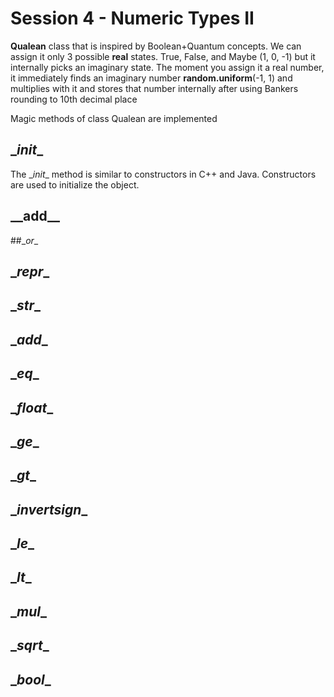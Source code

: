 # Session 4 - Numeric Types II

**Qualean** class that is inspired by Boolean+Quantum concepts. We can assign it only 3 possible **real** states. True, False, and Maybe (1, 0, -1) but it internally picks an imaginary state. The moment you assign it a real number, it immediately finds an imaginary number **random.uniform**(-1, 1) and multiplies with it and stores that number internally after using Bankers rounding to 10th decimal place

Magic methods of class Qualean are implemented

## \__init__

The \__init__ method is similar to constructors in C++ and Java. Constructors are used to initialize the object.

## \_\_add__

##\__or__

## \__repr__

## \__str__

## \__add__

## \__eq__

## \__float__

## \__ge__

## \__gt__

## \__invertsign__

## \__le__

## \__lt__

## \__mul__

## \__sqrt__

## \__bool__











